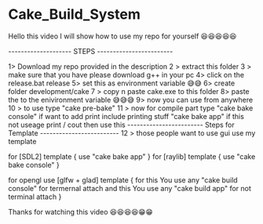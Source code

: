 # Cake_Build_System
 
Hello this video I will show how to use my repo for yourself 😆😆😆😆😆

-------------------- STEPS ------------------------

1> Download my repo provided in the description
2 > extract this folder
3 > make sure that you have please download g++ in your pc 
4> click on the release.bat release 
5> set this as environment variable 😅😅 
6> create folder development/cake 
7 > copy n paste cake.exe to this folder
8> paste the to the enivironment variable 😅😅😅
9> now you can use from anywhere 
10 > to use type "cake pre-bake"
11 > now for compile part type 
	"cake bake console" if want to add print include printing stuff
	"cake bake app" if this not useage print / cout then use this
 ------------------------ Steps for Template -------------------------
12 > those people want to use gui use my template 

for  [SDL2] template
{
    use "cake bake app"
}
for [raylib] template 
{
    use "cake bake console"
}

for opengl use [glfw + glad] template
{
 for this You use any "cake build console" for termernal attach 
 and  this You use any "cake build app" for not terminal attach 
}

Thanks for watching this video 😆😆😆😆😁😁
